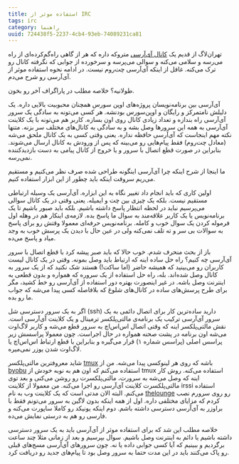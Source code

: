 ```yaml
---
title: استفاده موثر از IRC
tags: irc
category: راهنما
uuid: 724438f5-2237-4cb4-93eb-74089231ca81
---
```

تهران‌لاگ از قدیم یک [کانال آی‌آر‌سی] متروکه داره که هر از گاهی راه‌گم‌کرده‌ای از راه می‌رسه و سلامی می‌کنه و سوالی می‌پرسه و سرخورده از جوابی که نگرفته کانال رو ترک می‌کنه. غافل از اینکه آی‌آر‌سی چت‌روم نیست. در ادامه نحوه استفاده موثر از آی‌آر‌سی رو شرح می‌دم.

طولانیه؟ خلاصه مطلب در پاراگراف آخر رو بخون.

آی‌آر‌سی بین برنامه‌نویسان پروژه‌های اوپن سورس همچنان محبوبیت بالایی داره. یک دلیلش نامتمرکز و رایگان و اوپن‌سورس بودنشه. هر کسی می‌تونه به سادگی یک سرور آی‌آر‌سی راه بندازه و تعداد زیادی کانال روی اون بسازه. کاربر هم می‌تونه با یک کلاینت آی‌آر‌سی به همه این سرورها وصل بشه و به سادگی به کانال‌های مختلف سر بزنه. متنها نکته مهم اینجاست که آی‌آر‌سی حافظه نداره. یعنی وقتی کسی به یک کانال ملحق می‌شه (معادل چت‌روم) فقط پیام‌هایی رو می‌بینه که پس از ورودش به کانال ارسال می‌شوند. بنابراین در صورت قطع اتصال با سرور و یا خروج از کانال پیامی به دست بازدید‌کننده نمی‌رسه.

ما اینجا از شرح اینکه چرا آی‌آر‌سی اینگونه طراحی شده صرف نظر می‌کنیم و مستقیم می‌ریم سروقت اینکه باید چطور از این ابزار استفاده کنیم.

اولین کاری که باید انجام داد تغییر نگاه به این ابزاره. آی‌آر‌سی یک وسیله ارتباطی مستقیم نیست. بلکه یک چیزی بین چت و ایمیله. یعنی وقتی در یک کانال سوالی می‌پرسیم نباید در لحظه انتظار پاسخ داشته باشیم. بلکه باید صبور باشیم تا یک برنامه‌نویس یا یک کاربر علاقه‌مند به سوال ما پاسخ بده. لازمه‌ی اینکار هم در وهله اول فرموله کردن یک سوال خوب و کامله. برنامه‌نویس حرفه‌ای معمولا وقتش رو برای پاسخ به سوالات بی سر و ته تلف نمی‌کنه ولی در عین حال با دیدن یک پرسش خوب به وجد میاد و پاسخ می‌ده.

باز از بحث منحرف شدم. خوب حالا که باید صبر پیشه کرد با قطع اتصال با سرور آی‌آر‌سی چه کنیم؟ راه حل ساده اینه که ارتباط باید وصل بمونه. وقتی در یک کانال لیست کاربران رو می‌بینید که همیشه حاضر (اما ساکت!) هستند شک نکنید که از یک سرور به کانال وصل شده‌اند. بله، راه حل استفاده از یک سروره که همواره و بدون قطعی به اینترنت وصل باشه. در غیر اینصورت بهتره دور استفاده از آی‌آر‌سی رو خط کشید، مگر برای طرح پرسش‌های ساده در کانال‌های شلوغ که بلافاصله کسی پیدا می‌شه که جواب ما رو بده.

اگر به یک سرور دسترسی شل (ssh) دارید ساده‌ترین کار برای اتصال دائمی به یک سرور آی‌آر‌سی ترکیب یک برنامه‌ی مالتی‌پلکسر ترمینال و یک کلاینت آی‌آر‌سی است. نقش مالتی‌پلکسر اینه که وقتی اتصال اس‌اس‌اچ به سرور قطع می‌شه و کاربر لاگ‌اوت می‌شه اون برنامه در پشت صحنه همواره در حال اجراست. چون معمولا پراسسش زیر پراسس اصلی (پراسس شماره ۱) قرار می‌گیره و بنابراین با قطع ارتباط اس‌اس‌اچ یا لاگ‌اوت شدن یوزر نمی‌میره.

شاید معروفترین مالتی‌پلکسر [tmux] باشه که روی هر لینوکسی پیدا می‌شه. من از [byobu] استفاده می‌کنم که اون هم به نوبه خودش از tmux استفاده می‌کنه. روش کار اینه که وصل می‌شه به سرورت، مالتی‌پلکسرت رو روشن می‌کنی و بعد توی مالتی‌پلکسرت کلاینت آی‌آر‌سی رو اجرا می‌کنه. من معمولا از کلاینت irssi استفاده می‌کنم. البته الان مدتی است که یک کلاینت وب به نام [thelounge] رو روی سرورم نصب کردم که مزایای مختلفی داره. اول از همه اینکه بدون لاگین به سرور می‌تونم فقط با براوزر به آی‌آر‌سی دسترسی داشته باشم. دوم اینکه یونیکد رو کاملا ساپورت می‌کنه و فارسی رو هم به درستی نمایش می‌ده.

خلاصه مطلب این شد که برای استفاده موثر از آی‌آر‌سی باید به یک سرور دسترسی داشته باشیم یا دائم به اینترنت وصل باشیم. سوال بپرسیم و بعد از زمانی مثلا چند ساعت برگردیم و ببینیم که آیا کسی جوابی داده یا نه. چون سرورهای آی‌آر‌سی مسج‌های قبلی رو پاک می‌کنند باید در این مدت حتما به سرور وصل بود تا پیام‌های جدید رو دریافت کرد.

[کانال آی‌آر‌سی]: irc://irc.freenode.net/tehlug
[tmux]: https://github.com/tmux/tmux
[byobu]: http://byobu.org/
[thelounge]: https://thelounge.chat/
[irssi]: https://irssi.org/
